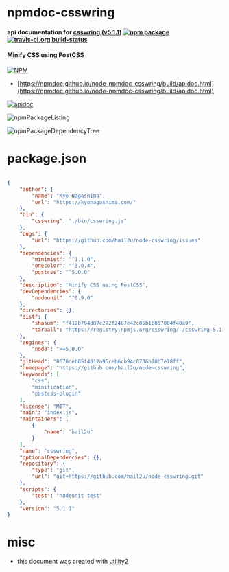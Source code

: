 # npmdoc-csswring

#### api documentation for  [csswring (v5.1.1)](https://github.com/hail2u/node-csswring)  [![npm package](https://img.shields.io/npm/v/npmdoc-csswring.svg?style=flat-square)](https://www.npmjs.org/package/npmdoc-csswring) [![travis-ci.org build-status](https://api.travis-ci.org/npmdoc/node-npmdoc-csswring.svg)](https://travis-ci.org/npmdoc/node-npmdoc-csswring)

#### Minify CSS using PostCSS

[![NPM](https://nodei.co/npm/csswring.png?downloads=true&downloadRank=true&stars=true)](https://www.npmjs.com/package/csswring)

- [https://npmdoc.github.io/node-npmdoc-csswring/build/apidoc.html](https://npmdoc.github.io/node-npmdoc-csswring/build/apidoc.html)

[![apidoc](https://npmdoc.github.io/node-npmdoc-csswring/build/screenCapture.buildCi.browser.%252Ftmp%252Fbuild%252Fapidoc.html.png)](https://npmdoc.github.io/node-npmdoc-csswring/build/apidoc.html)

![npmPackageListing](https://npmdoc.github.io/node-npmdoc-csswring/build/screenCapture.npmPackageListing.svg)

![npmPackageDependencyTree](https://npmdoc.github.io/node-npmdoc-csswring/build/screenCapture.npmPackageDependencyTree.svg)



# package.json

```json

{
    "author": {
        "name": "Kyo Nagashima",
        "url": "https://kyonagashima.com/"
    },
    "bin": {
        "csswring": "./bin/csswring.js"
    },
    "bugs": {
        "url": "https://github.com/hail2u/node-csswring/issues"
    },
    "dependencies": {
        "minimist": "^1.1.0",
        "onecolor": "^3.0.4",
        "postcss": "^5.0.0"
    },
    "description": "Minify CSS using PostCSS",
    "devDependencies": {
        "nodeunit": "^0.9.0"
    },
    "directories": {},
    "dist": {
        "shasum": "f412b794d87c272f2487e42c05b1b857004f40a9",
        "tarball": "https://registry.npmjs.org/csswring/-/csswring-5.1.1.tgz"
    },
    "engines": {
        "node": ">=5.0.0"
    },
    "gitHead": "8670deb05f4812a95ceb6cb94c0736b70b7e78ff",
    "homepage": "https://github.com/hail2u/node-csswring",
    "keywords": [
        "css",
        "minification",
        "postcss-plugin"
    ],
    "license": "MIT",
    "main": "index.js",
    "maintainers": [
        {
            "name": "hail2u"
        }
    ],
    "name": "csswring",
    "optionalDependencies": {},
    "repository": {
        "type": "git",
        "url": "git+https://github.com/hail2u/node-csswring.git"
    },
    "scripts": {
        "test": "nodeunit test"
    },
    "version": "5.1.1"
}
```



# misc
- this document was created with [utility2](https://github.com/kaizhu256/node-utility2)
